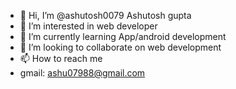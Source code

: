 - 👋 Hi, I’m @ashutosh0079 Ashutosh gupta
- 👀 I’m interested in web developer 
- 🌱 I’m currently learning App/android development
- 💞️ I’m looking to collaborate on web development
- 📫 How to reach me 
- gmail: ashu07988@gmail.com

<!---
ashutosh0079/ashutosh0079 is a ✨ special ✨ repository because its `README.md` (this file) appears on your GitHub profile.
You can click the Preview link to take a look at your changes.
--->
